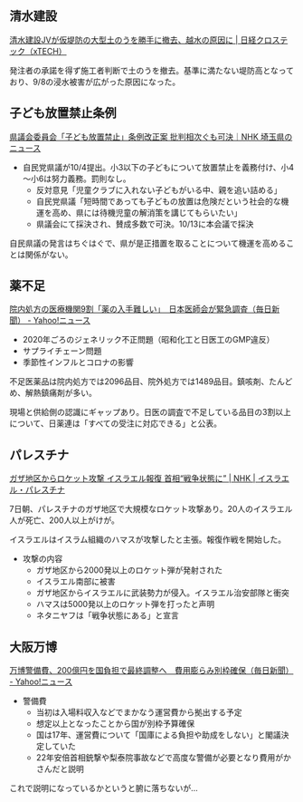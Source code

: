 ## 清水建設

[清水建設JVが仮堤防の大型土のうを勝手に撤去、越水の原因に | 日経クロステック（xTECH）](https://xtech.nikkei.com/atcl/nxt/column/18/00142/01720/)

発注者の承諾を得ず施工者判断で土のうを撤去。基準に満たない堤防高となっており、9/8の浸水被害が広がった原因になった。

## 子ども放置禁止条例

[県議会委員会「子ども放置禁止」条例改正案 批判相次ぐも可決｜NHK 埼玉県のニュース](https://www3.nhk.or.jp/lnews/saitama/20231006/1100017672.html)

- 自民党県議が10/4提出。小3以下の子どもについて放置禁止を義務付け、小4～小6は努力義務。罰則なし。
  - 反対意見「児童クラブに入れない子どもがいる中、親を追い詰める」
  - 自民党県議「短時間であっても子どもの放置は危険だという社会的な機運を高め、県には待機児童の解消策を講じてもらいたい」
  - 県議会にて採決され、賛成多数で可決。10/13に本会議で採決

自民県議の発言はちぐはぐで、県が是正措置を取ることについて機運を高めることは関係がない。

## 薬不足

[院内処方の医療機関9割「薬の入手難しい」　日本医師会が緊急調査（毎日新聞） - Yahoo!ニュース](https://news.yahoo.co.jp/articles/64f25f43df1184e199a4c9e7ee4902fc119ae026)

- 2020年ごろのジェネリック不正問題（昭和化工と日医工のGMP違反）
- サプライチェーン問題
- 季節性インフルとコロナの影響

不足医薬品は院内処方では2096品目、院外処方では1489品目。鎮咳剤、たんどめ、解熱鎮痛剤が多い。

現場と供給側の認識にギャップあり。日医の調査で不足している品目の3割以上について、日薬連は「すべての受注に対応できる」と公表。

## パレスチナ

[ガザ地区からロケット攻撃 イスラエル報復 首相“戦争状態に” | NHK | イスラエル・パレスチナ](https://www3.nhk.or.jp/news/html/20231007/k10014218571000.html)

7日朝、パレスチナのガザ地区で大規模なロケット攻撃あり。20人のイスラエル人が死亡、200人以上がけが。

イスラエルはイスラム組織のハマスが攻撃したと主張。報復作戦を開始した。

- 攻撃の内容
  - ガザ地区から2000発以上のロケット弾が発射された
  - イスラエル南部に被害
  - ガザ地区からイスラエルに武装勢力が侵入。イスラエル治安部隊と衝突
  - ハマスは5000発以上のロケット弾を打ったと声明
  - ネタニヤフは「戦争状態にある」と宣言

## 大阪万博

[万博警備費、200億円を国負担で最終調整へ　費用膨らみ別枠確保（毎日新聞） - Yahoo!ニュース](https://news.yahoo.co.jp/articles/1b591e8960d828a8e40d43645b8e8dc79d3d69b1)

- 警備費
  - 当初は入場料収入などでまかなう運営費から拠出する予定
  - 想定以上となったことから国が別枠予算確保
  - 国は17年、運営費について「国庫による負担や助成をしない」と閣議決定していた
  - 22年安倍首相銃撃や梨泰院事故などで高度な警備が必要となり費用がかさんだと説明

これで説明になっているかというと腑に落ちないが…
